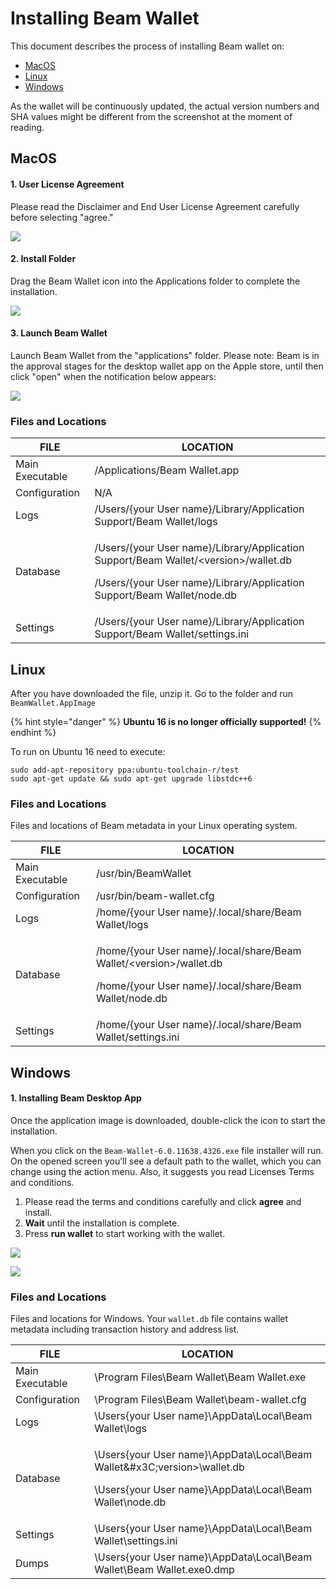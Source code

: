 # Installing Beam Wallet

This document describes the process of installing Beam wallet on:

* [MacOS](installation-guide.md#macos)
* [Linux](installation-guide.md#linux)
* [Windows](installation-guide.md#windows)

As the wallet will be continuously updated, the actual version numbers and SHA values might be different from the screenshot at the moment of reading.

## MacOS

#### 1. User License Agreement

Please read the Disclaimer and End User License Agreement carefully before selecting "agree."

![](.gitbook/assets/image\_2021-05-28\_13-04-34.png)

#### 2. Install Folder

Drag the Beam Wallet icon into the Applications folder to complete the installation.

![](.gitbook/assets/image\_2021-05-28\_13-05-14.png)

#### 3. Launch Beam Wallet

Launch Beam Wallet from the "applications" folder. Please note: Beam is in the approval stages for the desktop wallet app on the Apple store, until then click "open" when the notification below appears:&#x20;

![](.gitbook/assets/image\_2021-05-28\_13-08-05.png)

### Files and Locations  <a href="#mac-files-and-locations" id="mac-files-and-locations"></a>



| FILE            | LOCATION                                                                                                                                                                          |
| --------------- | --------------------------------------------------------------------------------------------------------------------------------------------------------------------------------- |
| Main Executable | /Applications/Beam Wallet.app                                                                                                                                                     |
| Configuration   | N/A                                                                                                                                                                               |
| Logs            | /Users/{your User name}/Library/Application Support/Beam Wallet/logs                                                                                                              |
| Database        | <p>/Users/{your User name}/Library/Application Support/Beam Wallet/&#x3C;version>/wallet.db<br></p><p>/Users/{your User name}/Library/Application Support/Beam Wallet/node.db</p> |
| Settings        | /Users/{your User name}/Library/Application Support/Beam Wallet/settings.ini                                                                                                      |

## Linux

After you have downloaded the file, unzip it. Go to the folder and run `BeamWallet.AppImage`

{% hint style="danger" %}
**Ubuntu 16 is no longer officially supported!**
{% endhint %}

To run on Ubuntu 16 need to execute:

```
sudo add-apt-repository ppa:ubuntu-toolchain-r/test
sudo apt-get update && sudo apt-get upgrade libstdc++6
```

### Files and Locations  <a href="#linux-files-and-locations" id="linux-files-and-locations"></a>

Files and locations of Beam metadata in your Linux operating system.

| FILE            | LOCATION                                                                                                                                          |
| --------------- | ------------------------------------------------------------------------------------------------------------------------------------------------- |
| Main Executable | /usr/bin/BeamWallet                                                                                                                               |
| Configuration   | /usr/bin/beam-wallet.cfg                                                                                                                          |
| Logs            | /home/{your User name}/.local/share/Beam Wallet/logs                                                                                              |
| Database        | <p>/home/{your User name}/.local/share/Beam Wallet/&#x3C;version>/wallet.db<br></p><p>/home/{your User name}/.local/share/Beam Wallet/node.db</p> |
| Settings        | /home/{your User name}/.local/share/Beam Wallet/settings.ini                                                                                      |

## Windows

#### 1. Installing Beam Desktop App

Once the application image is downloaded, double-click the icon to start the installation.

When you click on the `Beam-Wallet-6.0.11638.4326.exe` file installer will run. On the opened screen you’ll see a default path to the wallet, which you can change using the action menu. Also, it suggests you read Licenses Terms and conditions.

1. Please read the terms and conditions carefully and click **agree** and install.
2. **Wait** until the installation is complete.
3. Press **run wallet** to start working with the wallet.

![](.gitbook/assets/Screenshot\_87.png)

![](.gitbook/assets/bandicam-2021-05-24-15-41-04-892-\_online-video-cutter.com\_.gif)

### Files and Locations <a href="#windows-files-and-locations" id="windows-files-and-locations"></a>

Files and locations for Windows. Your `wallet.db` file  contains wallet metadata including transaction history and address list.

| FILE            | LOCATION                                                                                                                                          |
| --------------- | ------------------------------------------------------------------------------------------------------------------------------------------------- |
| Main Executable | \Program Files\Beam Wallet\Beam Wallet.exe                                                                                                        |
| Configuration   | \Program Files\Beam Wallet\beam-wallet.cfg                                                                                                        |
| Logs            | \Users{your User name}\AppData\Local\Beam Wallet\logs                                                                                             |
| Database        | <p>\Users\{your User name}\AppData\Local\Beam Wallet\&#x3C;version>\wallet.db</p><p>\Users\{your User name}\AppData\Local\Beam Wallet\node.db</p> |
| Settings        | \Users{your User name}\AppData\Local\Beam Wallet\settings.ini                                                                                     |
| Dumps           | \Users{your User name}\AppData\Local\Beam Wallet\Beam Wallet.exe0.dmp                                                                             |

